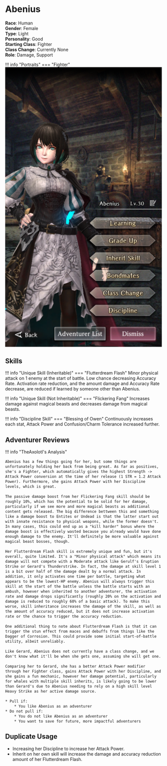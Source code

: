 # Abenius

**Race**: Human  
**Gender**: Female  
**Type**: Light  
**Personality**: Good  
**Starting Class**: Fighter  
**Class Change**: Currently None  
**Role**: Damage, Support

!!! info "Portraits"
    === "Fighter"
        ![](../img/abenius-fighter.png)

## Skills

!!! info "Unique Skill (Inheritable)"
    === "Flutterdream Flash"
        Minor physical attack on 1 enemy at the start of battle. Low chance decreasing Accuracy Rate. Activation rate reduction, and the amount damage and Accuracy Rate decrease, are reduced if learned by someone other than Abenius.

!!! info "Unique Skill (Not Inheritable)"
    === "Flickering Fang"
        Increases damage against magical beasts and decreases damage from magical beasts.

!!! info "Discipline Skill"
    === "Blessing of Owen"
        Continuously increases each stat, Attack Power and Confusion/Charm Tolerance increased further.

## Adventurer Reviews

!!! info "TheAxolotl's Analysis"

    Abenius has a few things going for her, but some things are unfortunately holding her back from being great. As far as positives, she's a Fighter, which automatically gives the highest Strength -> Attack Power conversion at the time of her release (1 STR = 1.2 Attack Power). Furthermore, she gains Attack Power with her Discipline levels, which is great.

    The passive damage boost from her Flickering Fang skill should be roughly 10%, which has the potential to be solid for her damage, particularly if we see more and more magical beasts as additional content gets released. The big difference bettween this and something like a damage boost to Entites or Undead is that the latter start out with innate resistance to physical weapons, while the former doesn't. In many cases, this could end up as a "kill harder" bonus where the damage boost is effectively wasted because you already would have done enough damage to the enemy. It'll definitely be more valuable against magical beast bosses, though.
    
    Her Flutterdream Flash skill is extremely unique and fun, but it's overall, quite limited. It's a "Minor physical attack" which means its damage will not compete with a Moderate attack like Gerulf's Eruption Strike or Gerard's Thunderstrike. In fact, the damage at skill level 1 is a bit over half of the damage dealt by a normal attack. In addition, it only activates one time per battle, targeting what appears to be the lowest-HP enemy. Abenius will always trigger this skill at the start of the battle unless the battle starts with an ambush, however when inherited to another adventurer, the activation rate and damage drops significantly (roughly 20% on the activation and damage is reduced to roughly 60% of a basic attack). To make this worse, skill inheritance increases the damage of the skill, as well as the amount of accuracy reduced, but it does not increase activation rate or the chance to trigger the accuracy reduction.

    One additional thing to note about Flutterdream Flash is that it can trigger the stun effect from maces and debuffs from things like the Dagger of Corrosion. This could provide some initial start-of-battle utility, albeit unreliably.

    Like Gerard, Abenius does not currently have a class change, and we don't know what it'll be when she gets one, assuming she will get one.

    Comparing her to Gerard, she has a better Attack Power modifier through her Fighter class, gains Attack Power with her Discipline, and she gains a fun mechanic, however her damage potential, particularly for whales with multiple skill inherits, is likely going to be lower than Gerard's due to Abenius needing to rely on a high skill level Heavy Strike as her active damage source.

    * Pull if:
        * You like Abenius as an adventurer
    * Do not pull if:
        * You do not like Abenius as an adventurer
        * You want to save for future, more impactful adventurers
    
## Duplicate Usage

* Increasing her Discipline to increase her Attack Power.
* Inherit on her own skill will increase the damage and accuracy reduction amount of her Flutterdream Flash.